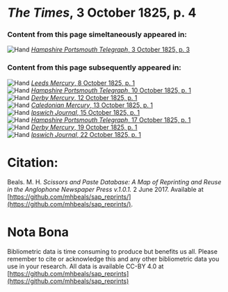 # *The Times*, 3 October 1825, p. 4  
  
### Content from this page simeltaneously appeared in:  
![Hand](http://scissorsandpaste.net/wp-content/uploads/2017/06/smallhandpointer.png) [*Hampshire Portsmouth Telegraph*, 3 October 1825, p. 3](https://mhbeals.github.io/sap_html/Hampshire-Portsmouth-Telegraph/Hampshire-Portsmouth-Telegraph-3-October-1825-p-3)  
  
### Content from this page subsequently appeared in:  
![Hand](http://scissorsandpaste.net/wp-content/uploads/2017/06/smallhandpointer.png) [*Leeds Mercury*, 8 October 1825, p. 1](https://mhbeals.github.io/sap_html/Leeds-Mercury/Leeds-Mercury-8-October-1825-p-1)  
![Hand](http://scissorsandpaste.net/wp-content/uploads/2017/06/smallhandpointer.png) [*Hampshire Portsmouth Telegraph*, 10 October 1825, p. 1](https://mhbeals.github.io/sap_html/Hampshire-Portsmouth-Telegraph/Hampshire-Portsmouth-Telegraph-10-October-1825-p-1)  
![Hand](http://scissorsandpaste.net/wp-content/uploads/2017/06/smallhandpointer.png) [*Derby Mercury*, 12 October 1825, p. 1](https://mhbeals.github.io/sap_html/Derby-Mercury/Derby-Mercury-12-October-1825-p-1)  
![Hand](http://scissorsandpaste.net/wp-content/uploads/2017/06/smallhandpointer.png) [*Caledonian Mercury*, 13 October 1825, p. 1](https://mhbeals.github.io/sap_html/Caledonian-Mercury/Caledonian-Mercury-13-October-1825-p-1)  
![Hand](http://scissorsandpaste.net/wp-content/uploads/2017/06/smallhandpointer.png) [*Ipswich Journal*, 15 October 1825, p. 1](https://mhbeals.github.io/sap_html/Ipswich-Journal/Ipswich-Journal-15-October-1825-p-1)  
![Hand](http://scissorsandpaste.net/wp-content/uploads/2017/06/smallhandpointer.png) [*Hampshire Portsmouth Telegraph*, 17 October 1825, p. 1](https://mhbeals.github.io/sap_html/Hampshire-Portsmouth-Telegraph/Hampshire-Portsmouth-Telegraph-17-October-1825-p-1)  
![Hand](http://scissorsandpaste.net/wp-content/uploads/2017/06/smallhandpointer.png) [*Derby Mercury*, 19 October 1825, p. 1](https://mhbeals.github.io/sap_html/Derby-Mercury/Derby-Mercury-19-October-1825-p-1)  
![Hand](http://scissorsandpaste.net/wp-content/uploads/2017/06/smallhandpointer.png) [*Ipswich Journal*, 22 October 1825, p. 1](https://mhbeals.github.io/sap_html/Ipswich-Journal/Ipswich-Journal-22-October-1825-p-1)  


# Citation: 

Beals. M. H. *Scissors and Paste Database: A Map of Reprinting and Reuse in the Anglophone Newspaper Press v.1.0.1.* 2 June 2017. Available at [https://github.com/mhbeals/sap_reprints/](https://github.com/mhbeals/sap_reprints/). 

# Nota Bona

Bibliometric data is time consuming to produce but benefits us all. Please remember to cite or acknowledge this and any other bibliometric data you use in your research. All data is available CC-BY 4.0 at [https://github.com/mhbeals/sap_reprints](https://github.com/mhbeals/sap_reprints)